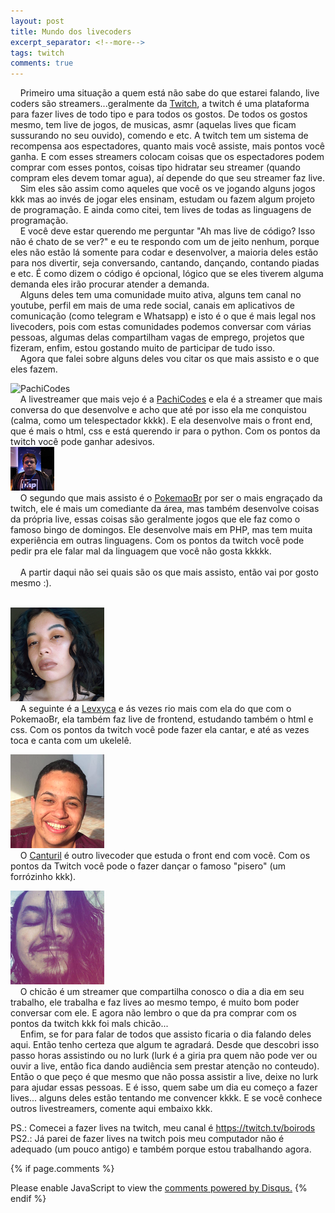 ```yaml
---
layout: post
title: Mundo dos livecoders
excerpt_separator: <!--more-->
tags: twitch
comments: true
---
```

&nbsp;&nbsp;&nbsp;&nbsp;Primeiro uma situação a quem está não sabe do que estarei falando, live coders são streamers...<!--more-->geralmente da [Twitch](twitch.tv), a twitch é uma plataforma para fazer lives de todo tipo e para todos os gostos. De todos os gostos mesmo, tem live de jogos, de musicas, asmr (aquelas lives que ficam sussurando no seu ouvido), comendo e etc. A twitch tem um sistema de recompensa aos espectadores, quanto mais você assiste, mais pontos você ganha. E com esses streamers colocam coisas que os espectadores podem comprar com esses pontos, coisas tipo hidratar seu streamer (quando compram eles devem tomar agua), aí depende do que seu streamer faz live.<br>
&nbsp;&nbsp;&nbsp;&nbsp;Sim eles são assim como aqueles que você os ve jogando alguns jogos kkk mas ao invés de jogar eles ensinam, estudam ou fazem algum projeto de programação. E ainda como citei, tem lives de todas as linguagens de programação.<br>
&nbsp;&nbsp;&nbsp;&nbsp;E você deve estar querendo me perguntar "Ah mas live de código? Isso não é chato de se ver?" e eu te respondo com um de jeito nenhum, porque eles não estão lá somente para codar e desenvolver, a maioria deles estão para nos divertir, seja conversando, cantando, dançando, contando piadas e etc. É como dizem o código é opcional, lógico que se eles tiverem alguma demanda eles irão procurar atender a demanda.<br>
&nbsp;&nbsp;&nbsp;&nbsp;Alguns deles tem uma comunidade muito ativa, alguns tem canal no youtube, perfil em mais de uma rede social, canais em aplicativos de comunicação (como telegram e Whatsapp) e isto é o que é mais legal nos livecoders, pois com estas comunidades podemos conversar com várias pessoas, algumas delas compartilham vagas de emprego, projetos que fizeram, enfim, estou gostando muito de participar de tudo isso.<br>
&nbsp;&nbsp;&nbsp;&nbsp;Agora que falei sobre alguns deles vou citar os que mais assisto e o que eles fazem.<br>

<img alt="PachiCodes" src="https://www.pachi.codes/img/witch.jpg" class="streamers"><br>
&nbsp;&nbsp;&nbsp;&nbsp;A livestreamer que mais vejo é a <a href="https://twitch.tv/pachicodes">PachiCodes</a> e ela é a streamer que mais conversa do que desenvolve e acho que até por isso ela me conquistou (calma, como um telespectador kkkk). E ela desenvolve mais o front end, que é mais o html, css e está querendo ir para o python. Com os pontos da twitch você pode ganhar adesivos.<br>
<img alt="PokemaoBr" src="/assets/images/pokemaobr.png" class="streamers"><br>
&nbsp;&nbsp;&nbsp;&nbsp;O segundo que mais assisto é o <a href="https://twitch.tv/pokemaobr">PokemaoBr</a> por ser o mais engraçado da twitch, ele é mais um comediante da área, mas também desenvolve coisas da própria live, essas coisas são geralmente jogos que ele faz como o famoso bingo de domingos. Ele desenvolve mais em PHP, mas tem muita experiência em outras linguagens. Com os pontos da twitch você pode pedir pra ele falar mal da linguagem que você não gosta kkkkk.<br><br>
&nbsp;&nbsp;&nbsp;&nbsp;A partir daqui não sei quais são os que mais assisto, então vai por gosto mesmo :).<br><br>

<img alt="Levxyca" src="/assets/images/levxyca.png" class="streamers"><br>
&nbsp;&nbsp;&nbsp;&nbsp;A seguinte é a <a href="https://twitch.tv/levxyca">Levxyca</a> e ás vezes rio mais com ela do que com o PokemaoBr, ela também faz live de frontend, estudando também o html e css. Com os pontos da twitch você pode fazer ela cantar, e até as vezes toca e canta com um ukelelê.<br>

<img src="/assets/images/canturil.png" alt="Canturil" class="streamers"><br>
&nbsp;&nbsp;&nbsp;&nbsp;O <a href="https://twitch.tv/canturil">Canturil</a> é outro livecoder que estuda o front end com você. Com os pontos da Twitch você pode o fazer dançar o famoso "pisero" (um forrózinho kkk).<br>

<img src="/assets/images/chicao.png" alt="ChicaoCodes" class="streamers"><br>
&nbsp;&nbsp;&nbsp;&nbsp;O chicão é um streamer que compartilha conosco o dia a dia em seu trabalho, ele trabalha e faz lives ao mesmo tempo, é muito bom poder conversar com ele. E agora não lembro o que da pra comprar com os pontos da twitch kkk foi mals chicão...<br>
&nbsp;&nbsp;&nbsp;&nbsp;Enfim, se for para falar de todos que assisto ficaria o dia falando deles aqui. Então tenho certeza que algum te agradará. Desde que descobri isso passo horas assistindo ou no lurk (lurk é a giria pra quem não pode ver ou ouvir a live, então fica dando audiência sem prestar atenção no conteudo). Então o que peço é que mesmo que não possa assistir a live, deixe no lurk para ajudar essas pessoas. E é isso, quem sabe um dia eu começo a fazer lives... alguns deles estão tentando me convencer kkkk. E se você conhece outros livestreamers, comente aqui embaixo kkk.

PS.: Comecei a fazer lives na twitch, meu canal é https://twitch.tv/boirods<br>
PS2.: Já parei de fazer lives na twitch pois meu computador não é adequado (um pouco antigo) e também porque estou trabalhando agora.

{% if page.comments %}
<div id="disqus_thread"></div>  
<script>

/**
*  RECOMMENDED CONFIGURATION VARIABLES: EDIT AND UNCOMMENT THE SECTION BELOW TO INSERT DYNAMIC VALUES FROM YOUR PLATFORM OR CMS.
*  LEARN WHY DEFINING THESE VARIABLES IS IMPORTANT: https://disqus.com/admin/universalcode/#configuration-variables*/
/*
var disqus_config = function () {
this.page.url = PAGE_URL;  // Replace PAGE_URL with your page's canonical URL variable
this.page.identifier = PAGE_IDENTIFIER; // Replace PAGE_IDENTIFIER with your page's unique identifier variable
};
*/
(function() { // DON'T EDIT BELOW THIS LINE
var d = document, s = d.createElement('script');
s.src = 'https://rregio-top.disqus.com/embed.js';
s.setAttribute('data-timestamp', +new Date());
(d.head || d.body).appendChild(s);
})();
</script>
<noscript>Please enable JavaScript to view the <a href="https://disqus.com/?ref_noscript">comments powered by Disqus.</a></noscript>
{% endif %}